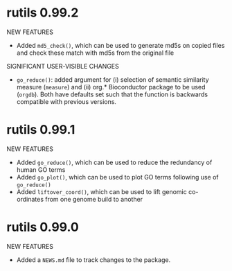 # rutils 0.99.2

NEW FEATURES

* Added `md5_check()`, which can be used to generate md5s on copied files and check these match with md5s from the original file

SIGNIFICANT USER-VISIBLE CHANGES

* `go_reduce()`: added argument for (i) selection of semantic similarity measure (`measure`) and (ii) org.* Bioconductor package to be used (`orgdb`). Both have defaults set such that the function is backwards compatible with previous versions.

# rutils 0.99.1

NEW FEATURES

* Added `go_reduce()`, which can be used to reduce the redundancy of human GO terms
* Added `go_plot()`, which can be used to plot GO terms following use of `go_reduce()`
* Added `liftover_coord()`, which can be used to lift genomic co-ordinates from one genome build to another

# rutils 0.99.0

NEW FEATURES

* Added a `NEWS.md` file to track changes to the package.

